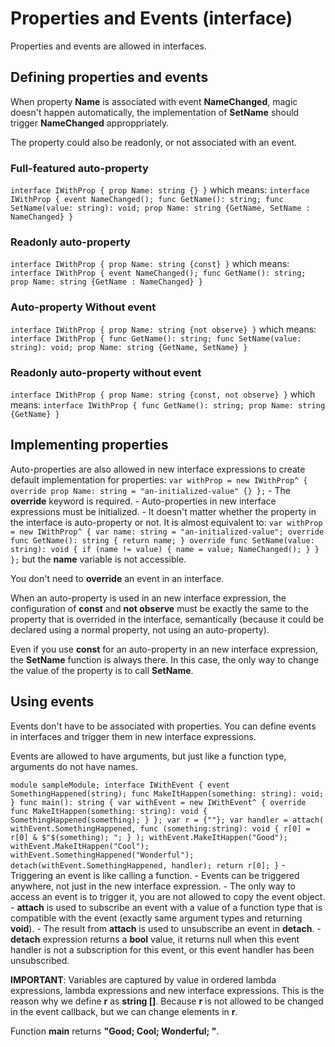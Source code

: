 # Properties and Events (interface)

Properties and events are allowed in interfaces.

## Defining properties and events

When property **Name** is associated with event **NameChanged**, magic doesn't happen automatically, the implementation of **SetName** should trigger **NameChanged** approppriately.

The property could also be readonly, or not associated with an event.

### Full-featured auto-property

``` interface IWithProp { prop Name: string {} } ``` which means: ``` interface IWithProp { event NameChanged(); func GetName(): string; func SetName(value: string): void; prop Name: string {GetName, SetName : NameChanged} } ```

### Readonly auto-property

``` interface IWithProp { prop Name: string {const} } ``` which means: ``` interface IWithProp { event NameChanged(); func GetName(): string; prop Name: string {GetName : NameChanged} } ```

### Auto-property Without event

``` interface IWithProp { prop Name: string {not observe} } ``` which means: ``` interface IWithProp { func GetName(): string; func SetName(value: string): void; prop Name: string {GetName, SetName} } ```

### Readonly auto-property without event

``` interface IWithProp { prop Name: string {const, not observe} } ``` which means: ``` interface IWithProp { func GetName(): string; prop Name: string {GetName} } ```

## Implementing properties

Auto-properties are also allowed in new interface expressions to create default implementation for properties: ``` var withProp = new IWithProp^ { override prop Name: string = "an-initialized-value" {} }; ``` - The **override** keyword is required. - Auto-properties in new interface expressions must be initialized. - It doesn't matter whether the property in the interface is auto-property or not. It is almost equivalent to: ``` var withProp = new IWithProp^ { var name: string = "an-initialized-value"; override func GetName(): string { return name; } override func SetName(value: string): void { if (name != value) { name = value; NameChanged(); } } }; ``` but the **name** variable is not accessible.

You don't need to **override** an event in an interface.

When an auto-property is used in an new interface expression, the configuration of **const** and **not observe** must be exactly the same to the property that is overrided in the interface, semantically (because it could be declared using a normal property, not using an auto-property).

Even if you use **const** for an auto-property in an new interface expression, the **SetName** function is always there. In this case, the only way to change the value of the property is to call **SetName**.

## Using events

Events don't have to be associated with properties. You can define events in interfaces and trigger them in new interface expressions.

Events are allowed to have arguments, but just like a function type, arguments do not have names.

``` module sampleModule; interface IWithEvent { event SomethingHappened(string); func MakeItHappen(something: string): void; } func main(): string { var withEvent = new IWithEvent^ { override func MakeItHappen(something: string): void { SomethingHappened(something); } }; var r = {""}; var handler = attach( withEvent.SomethingHappened, func (something:string): void { r[0] = r[0] & $"$(something); "; } ); withEvent.MakeItHappen("Good"); withEvent.MakeItHappen("Cool"); withEvent.SomethingHappened("Wonderful"); detach(withEvent.SomethingHappened, handler); return r[0]; } ``` - Triggering an event is like calling a function. - Events can be triggered anywhere, not just in the new interface expression. - The only way to access an event is to trigger it, you are not allowed to copy the event object. - **attach** is used to subscribe an event with a value of a function type that is compatible with the event (exactly same argument types and returning **void**). - The result from **attach** is used to unsubscribe an event in **detach**. - **detach** expression returns a **bool** value, it returns null when this event handler is not a subscription for this event, or this event handler has been unsubscribed.

**IMPORTANT**: Variables are captured by value in ordered lambda expressions, lambda expressions and new interface expressions. This is the reason why we define **r** as **string []**. Because **r** is not allowed to be changed in the event callback, but we can change elements in **r**.

Function **main** returns **"Good; Cool; Wonderful; "**.

